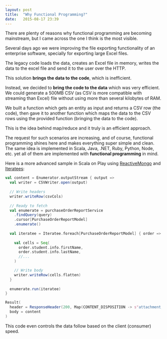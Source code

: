 ```yaml
---
layout: post
title:  "Why Functional Programming?"
date:   2015-08-17 23:39
---
```

There are plenty of reasons why functional programming are becoming mainstream, but I came across the one I think is the most visible.

<!--more-->

Several days ago we were improving the file exporting functionality of an enterprise software, specially for exporting large Excel files. 

The legacy code loads the data, creates an Excel file in memory, writes the data to the excel file and send it to the user over the HTTP.

This solution **brings the data to the code**, which is inefficient.

Instead, we decided to **bring the code to the data** which was very efficient. We could generate a 500MB CSV (as CSV is more compatible with streaming than Excel) file without using more than several kilobytes of RAM. 

We built a function which gets an entity as input and returns a CSV row (the code), then gave it to another function which maps the data to the CSV rows using the provided function (bringing the data to the code).

This is the idea behind map/reduce and it truly is an efficient approach.

The request for such scenarios are increasing, and of course, functional programming shines here and makes everything super simple and clean. The same idea is implemented in Scala, Java, .NET, Ruby, Python, Node, etc. yet all of them are implemented with **functional programming** in mind.

Here is a more advanced sample in Scala on Play using [ReactiveMongo](http://www.reactivemongo.org/) and [Iteratees](https://www.playframework.com/documentation/2.4.x/Iteratees):

```scala
val content = Enumerator.outputStream { output =>
  val writer = CSVWriter.open(output)
  
  // Write headers
  writer.writeRow(csvCols)
  
  // Ready to fetch
  val enumerate = purchaseOrderReportService
    .findQuery(query)
    .cursor[PurchaseOrderReportModel]
    .enumerate()
    
  val iteratee = Iteratee.foreach[PurchaseOrderReportModel] { order =>
  
    val cells = Seq(
      order.student.info.firstName,
      order.student.info.lastName,
      //...
    )

    // Write body
    writer.writeRow(cells.flatten)
  }
  
  enumerate.run(iteratee)
}

Result(
  header = ResponseHeader(200, Map(CONTENT_DISPOSITION -> s"attachment; filename=export.csv")),
  body = content
)
```

This code even controls the data follow based on the client (consumer) speed.
